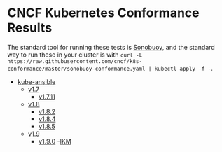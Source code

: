 # CNCF Kubernetes Conformance Results
The standard tool for running these tests is
[Sonobuoy](https://github.com/heptio/sonobuoy), and the standard way to run
these in your cluster is with `curl -L https://raw.githubusercontent.com/cncf/k8s-conformance/master/sonobuoy-conformance.yaml | kubectl apply -f -`.

- [kube-ansible](https://github.com/inwinstack/inwinkube-ansible.git)
  - [v1.7](https://github.com/cncf/k8s-conformance/pull/96)
    - [v1.7.11](/kube-ansible/v1.7/v1.7.11)
  - [v1.8](https://github.com/cncf/k8s-conformance/pull/95)
    - [v1.8.2](/kube-ansible/v1.8/v1.8.2)
    - [v1.8.4](/kube-ansible/v1.8/v1.8.4)
    - [v1.8.5](/kube-ansible/v1.8/v1.8.5)
  - [v1.9](https://github.com/cncf/k8s-conformance)
    - [v1.9.0](/kube-ansible/v1.9/v1.9.0)
-[IKM](https://github.com/inwinstack/ikm.git)
